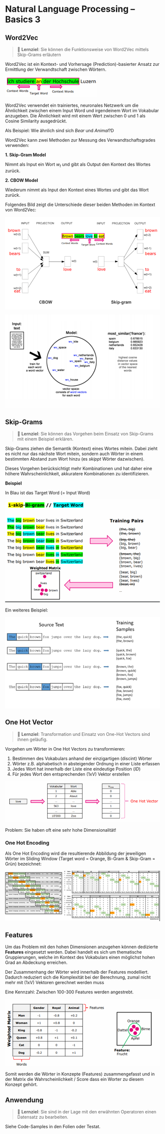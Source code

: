 # Natural Language Processing – Basics 3

## Word2Vec

> 🎯 **Lernziel**: Sie können die Funktionsweise von Word2Vec mittels Skip-Grams erläutern

Word2Vec ist ein Kontext- und Vorhersage (Prediction)-basierter Ansatz zur Ermittlung der Verwandtschaft zwischen Wörtern.

![image-20210117101940195](assets/image-20210117101940195.png)

Word2Vec verwendet ein trainiertes, neuronales Netzwerk um die Ähnlichkeit zwischen einem Input Word und irgendeinem Wort im Vokabular anzugeben. Die Ähnlichkeit wird mit einem Wert zwischen 0 und 1 als Cosine Similarity ausgedrückt.

Als Beispiel: Wie ähnlich sind sich *Bear* und *Animal*?D

Word2Vec kann zwei Methoden zur Messung des Verwandtschaftsgrades verwenden:

**1. Skip-Gram Model**

Nimmt als Input ein Wort $w_t$ und gibt als Output den Kontext des Wortes zurück.

**2. CBOW Model**

Wiederum nimmt als Input den Kontext eines Wortes und gibt das Wort zurück.



Folgendes Bild zeigt die Unterschiede dieser beiden Methoden im Kontext von Word2Vec:

![image-20210117100128800](assets/image-20210117100128800.png)



![image-20210117102154917](assets/image-20210117102154917.png)



## Skip-Grams

> 🎯 **Lernziel**: Sie können das Vorgehen beim Einsatz von Skip-Grams mit einem Beispiel erklären. 

Skip-Grams ziehen die Semantik (Kontext) eines Wortes mitein. Dabei zieht es nicht nur das nächste Wort mitein, sondern auch Wörter in einem bestimmten Abstand zum Wort hinzu (es *skippt* Wörter dazwischen). 

Dieses Vorgehen berücksichtigt mehr Kombinationen und hat daher eine höhere Wahrscheinlichkeit, akkuratere Kombinationen zu identifizieren. 

**Beispiel**

In Blau ist das Target Word (= Input Word)

![image-20210117100549755](assets/image-20210117100549755.png)

Ein weiteres Beispiel:

![image-20210117100800365](assets/image-20210117100800365.png)





## One Hot Vector

>  🎯 **Lernziel**: Transformation und Einsatz von One-Hot Vectors sind ihnen geläufig.

Vorgehen um Wörter in One Hot Vectors zu transformieren:

1. Bestimmen des Vokabulars anhand der einzigartigen (discint) Wörter
2. Wörter z.B. alphabetisch in absteigender Ordnung in einer Liste erfassen
3. Jedes Wort hat innerhalb der Liste eine eindeutige Position (*ID*)
4. Für jedes Wort den entsprechenden (1xV) Vektor erstellen

![image-20210117101237621](assets/image-20210117101237621.png)

Problem: Sie haben oft eine sehr hohe Dimensionalität!

### One Hot Encoding

Als One Hot Encoding wird die resultierende Abbildung der jeweiligen Wörter im Sliding Window (Target word = Orange, Bi-Gram & Skip-Gram = Grün) bezeichnet:

![image-20210117101634525](assets/image-20210117101634525.png)

## Features

Um das Problem mit den hohen Dimensionen anzugehen können dedizierte **Features** eingesetzt werden. Dabei handelt es sich um thematische Gruppierungen, welche im Kontext des Vokabulars einen möglichst hohen Grad an Abdeckung erreichen.

Der Zusammenhang der Wörter wird innerhalb der Features modelliert. Dadurch reduziert sich die Komplexität bei der Berechnung, zumal nicht mehr mit (1xV) Vektoren gerechnet werden muss

Eine Kennzahl: Zwischen 100-300 Features werden angestrebt.

![image-20210117101812849](assets/image-20210117101812849.png)

Somit werden die Wörter in Konzepte (Features) zusammengefasst und in der Matrix die Wahrscheinlichkeit / Score dass ein Worter zu diesem Konzept gehört.



## Anwendung

> 🎯 **Lernziel**: Sie sind in der Lage mit den erwähnten Operatoren einen Datensatz zu bearbeiten.

Siehe Code-Samples in den Folien oder Testat.